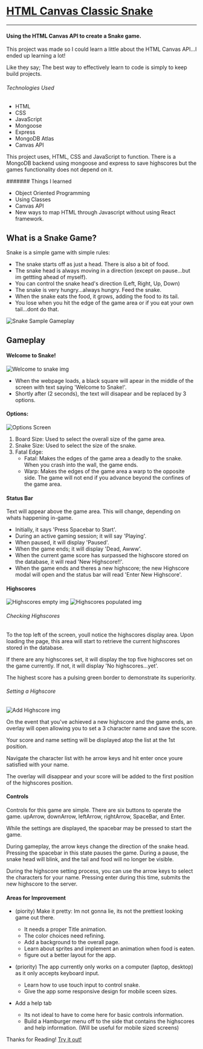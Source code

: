 # [HTML Canvas Classic Snake](https://snake-game-production-a232.up.railway.app)

---

#### Using the HTML Canvas API to create a Snake game.

This project was made so I could learn a little about the HTML Canvas API...I ended up learning a lot!

Like they say; The best way to effectively learn to code is simply to keep build projects.

###### Technologies Used
- HTML
- CSS
- JavaScript
- Mongoose
- Express
- MongoDB Atlas
- Canvas API

This project uses, HTML, CSS and JavaScript to function. There is a MongoDB backend using mongoose and express to save highscores but the games functionality does not depend on it. 

####### Things I learned 
- Object Oriented Programming
- Using Classes
- Canvas API
- New ways to map HTML through Javascript without using React framework.

## What is a Snake Game?
Snake is a simple game with simple rules:
- The snake starts off as just a head. There is also a bit of food.
- The snake head is always moving in a direction (except on pause...but im gettting ahead of myself).
- You can control the snake head's direction (Left, Right, Up, Down)
- The snake is very hungry...always hungry. Feed the snake.
- When the snake eats the food, it grows, adding the food to its tail.
- You lose when you hit the edge of the game area or if you eat your own tail...dont do that.

![Snake Sample Gameplay](https://upload.wikimedia.org/wikipedia/commons/5/55/Snake_can_be_completed.gif)

## Gameplay

#### Welcome to Snake!

![Welcome to snake img](https://i.imgur.com/T3NHmKI.png)

- When the webpage loads, a black square will apear in the middle of the screen with text saying 'Welcome to Snake!'.
- Shortly after (2 seconds), the text will disapear and be replaced by 3 options.

#### Options:

![Options Screen](https://i.imgur.com/AXGeg8N.png)

1. Board Size: Used to select the overall size of the game area.
2. Snake Size: Used to select the size of the snake.
3. Fatal Edge:
   - Fatal: Makes the edges of the game area a deadly to the snake. When you crash into the wall, the game ends.
   - Warp: Makes the edges of the game area a warp to the opposite side. The game will not end if you advance beyond the confines of the game area.

#### Status Bar
Text will appear above the game area. This will change, depending on whats happening in-game.
- Initially, it says 'Press Spacebar to Start'.
- During an active gaming session; it will say 'Playing'.
- When paused, it will display 'Paused'.
- When the game ends; it will display 'Dead, Awww'.
- When the current game score has surpassed the highscore stored on the database, it will read 'New Highscore!!'.
- When the game ends and theres a new highscore; the new Highscore modal will open and the status bar will read 'Enter New Highscore'.

#### Highscores

![Highscores empty img](https://i.imgur.com/etuLoSH.png)
![Highscores populated img](https://i.imgur.com/ct16Fa8.png)

###### Checking Highscores
To the top left of the screen, youll notice the highscores display area. Upon loading the page, this area will start to retrieve the current highscores stored in the database.

If there are any highscores set, it will display the top five highscores set on the game currently. If not, it will display 'No highscores...yet'.

The highest score has a pulsing green border to demonstrate its superiority.

###### Setting a Highscore 

![Add Highscore img](https://i.imgur.com/O5gGtS9.png)

On the event that you've achieved a new highscore and the game ends, an overlay will open allowing you to set a 3 character name and save the score.

Your score and name setting will be displayed atop the list at the 1st position. 

Navigate the character list with he arrow keys and hit enter once youre satisfied with your name.

The overlay will disappear and your score will be added to the first position of the highscores position.

#### Controls

Controls for this game are simple. There are six buttons to operate the game. upArrow, downArrow, leftArrow, rightArrow, SpaceBar, and Enter.

While the settings are displayed, the spacebar may be pressed to start the game.

During gameplay, the arrow keys change the direction of the snake head. Pressing the spacebar in this state pauses the game. During a pause, the snake head will blink, and the tail and food will no longer be visible. 

During the highscore setting process, you can use the arrow keys to select the characters for your name. Pressing enter during this time, submits the new highscore to the server.

#### Areas for Improvement
- (piority) Make it pretty: Im not gonna lie, its not the prettiest looking game out there.
   - It needs a proper Title animation.
   - The color choices need refining.
   - Add a background to the overall page.
   - Learn about sprites and implement an animation when food is eaten.
   - figure out a better layout for the app.
   
- (priority) The app currently only works on a computer (laptop, desktop) as it only accepts keyboard input.
   - Learn how to use touch input to control snake.
   - Give the app some responsive design for mobile sceen sizes.

- Add a help tab
   - Its not ideal to have to come here for basic controls information.
   - Build a Hamburger menu off to the side that contains the highscores and help information. (Will be useful for mobile sized screens)
 

Thanks for Reading!  [Try it out!](https://snake-game-production-a232.up.railway.app)
